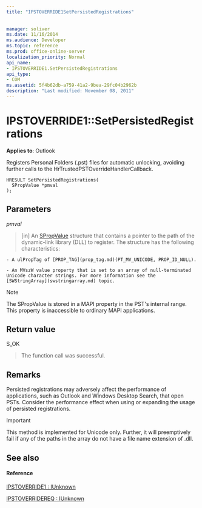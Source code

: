 ```yaml
---
title: "IPSTOVERRIDE1SetPersistedRegistrations"
 
 
manager: soliver
ms.date: 11/16/2014
ms.audience: Developer
ms.topic: reference
ms.prod: office-online-server
localization_priority: Normal
api_name:
- IPSTOVERRIDE1.SetPersistedRegistrations
api_type:
- COM
ms.assetid: 5f4b62db-a759-41a2-9bea-29fc04b2962b
description: "Last modified: November 08, 2011"
---
```


# IPSTOVERRIDE1::SetPersistedRegistrations

 
  
**Applies to**: Outlook 
  
Registers Personal Folders (.pst) files for automatic unlocking, avoiding further calls to the HrTrustedPSTOverrideHandlerCallback.
  
```
HRESULT SetPersistedRegistrations(
  SPropValue *pmval
);
```

## Parameters

 _pmval_
  
> [in] An [SPropValue](spropvalue.md) structure that contains a pointer to the path of the dynamic-link library (DLL) to register. The structure has the following characteristics: 
    
    - A ulPropTag of [PROP_TAG](prop_tag.md)(PT_MV_UNICODE, PROP_ID_NULL).
    
    - An MVszW value property that is set to an array of null-terminated Unicode character strings. For more information see the [SWStringArray](swstringarray.md) topic. 
    
> [!NOTE]
> The SPropValue is stored in a MAPI property in the PST's internal range. This property is inaccessible to ordinary MAPI applications. 
  
## Return value

S_OK 
  
> The function call was successful.
    
## Remarks

Persisted registrations may adversely affect the performance of applications, such as Outlook and Windows Desktop Search, that open PSTs. Consider the performance effect when using or expanding the usage of persisted registrations.
  
> [!IMPORTANT]
> This method is implemented for Unicode only. Further, it will preemptively fail if any of the paths in the array do not have a file name extension of .dll. 
  
## See also

#### Reference

[IPSTOVERRIDE1 : IUnknown](ipstoverride1iunknown.md)
  
[IPSTOVERRIDEREQ : IUnknown](ipstoverridereqiunknown.md)

